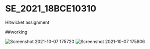 # SE_2021_18BCE10310
Hitwicket assignment

##working


![Screenshot 2021-10-07 175720](https://user-images.githubusercontent.com/56478257/136384141-886e0e56-de49-493c-8217-2215e62fd24c.jpg)
![Screenshot 2021-10-07 175806](https://user-images.githubusercontent.com/56478257/136384138-b558ddc9-c6e0-424d-88e6-d692fabf60e1.jpg)
